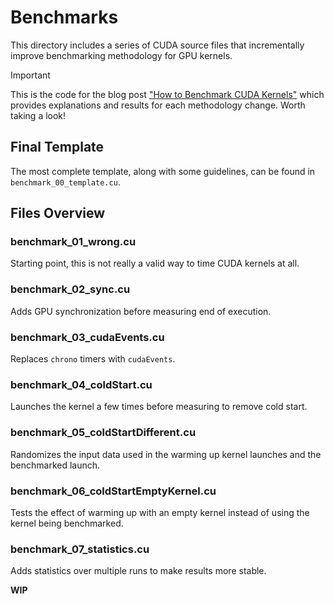 # Benchmarks

This directory includes a series of CUDA source files that incrementally improve benchmarking methodology for GPU kernels.

> [!IMPORTANT]  
> This is the code for the blog post ["How to Benchmark CUDA Kernels"](https://guillesanbri.com/CUDA-Benchmarks/) which provides explanations and results for each methodology change. Worth taking a look!

## Final Template

The most complete template, along with some guidelines, can be found in `benchmark_00_template.cu`.

## Files Overview

### **benchmark_01_wrong.cu**

Starting point, this is not really a valid way to time CUDA kernels at all.

### **benchmark_02_sync.cu**

Adds GPU synchronization before measuring end of execution.

### **benchmark_03_cudaEvents.cu**

Replaces `chrono` timers with `cudaEvents`.

### **benchmark_04_coldStart.cu**

Launches the kernel a few times before measuring to remove cold start.

### **benchmark_05_coldStartDifferent.cu**

Randomizes the input data used in the warming up kernel launches and the benchmarked launch.

### **benchmark_06_coldStartEmptyKernel.cu**

Tests the effect of warming up with an empty kernel instead of using the kernel being benchmarked.

### **benchmark_07_statistics.cu**

Adds statistics over multiple runs to make results more stable.

**WIP**